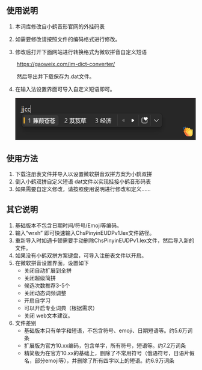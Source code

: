 ## 使用说明
1. 本词库修改自小鹤音形官网的外挂码表

2. 如需要修改请按照文件的编码格式进行修改。

3. 修改后打开下面网站进行转换格式为微软拼音自定义短语

   ​         https://gaoweix.com/im-dict-converter/

   ​         然后导出并下载保存为.dat文件。

4. 在输入法设置界面可导入自定义短语即可。

   ![](images/屏幕截图.png)

## 使用方法
1. 下载注册表文件并导入以设置微软拼音双拼方案为小鹤双拼
2. 倒入小鹤双拼自定义短语 dat文件以实现挂接小鹤音形码表
3. 如果需要自定义修改，请按照使用说明进行修改和定义……

## 其它说明
1. 基础版本不包含日期时间/符号/Emoji等编码。
2. 输入“wrxh” 即可快速输入ChsPinyinEUDPv1.lex文件路径。
3. 重新导入时如遇卡顿需要手动删除ChsPinyinEUDPv1.lex文件，然后导入新的文件。
4. 如果没有小鹤双拼方案键盘，可导入注册表文件以开启。 
5. 在微软拼音设置界面，设置如下
   - 关闭自动扩展到全拼
   - 关闭超级简拼
   - 候选次数推荐3-5个
   - 关闭动态词频调整
   - 开启自学习
   - 可以开启专业词典（根据需求）
   - 关闭 web文本建议。  
6. 文件差别
   - 基础版本只有单字和短语，不包含符号、emoji、日期短语等。约5.6万词条
   - 扩展版为官方10.xx编码，包含单字，所有符号，短语等。约7.2万词条
   - 精简版为在官方10.xx的基础上，删除了不常用符号（俄语符号，日语片假名，部分emoji等），并删除了所有四字以上的短语。约6.9万词条
